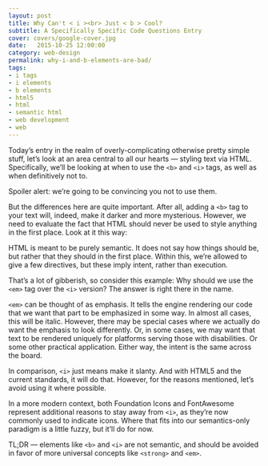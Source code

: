 ```yaml
---
layout: post
title: Why Can't < i ><br> Just < b > Cool?
subtitle: A Specifically Specific Code Questions Entry
cover: covers/google-cover.jpg
date:   2015-10-25 12:00:00
category: web-design
permalink: why-i-and-b-elements-are-bad/
tags:
- i tags
- i elements
- b elements
- html5
- html
- semantic html
- web development
- web
---
```


Today’s entry in the realm of overly-complicating otherwise pretty simple stuff, let’s look at an area central to all our hearts — styling text via HTML. Specifically, we’ll be looking at when to use the `<b>` and `<i>` tags, as well as when definitively not to. 

Spoiler alert: we’re going to be convincing you not to use them. 

But the differences here are quite important. After all, adding a `<b>` tag to your text will, indeed, make it darker and more mysterious. However, we need to evaluate the fact that HTML should never be used to style anything in the first place. Look at it this way:

HTML is meant to be purely semantic. It does not say how things should be, but rather that they should in the first place. Within this, we’re allowed to give a few directives, but these imply intent, rather than execution. 

That’s a lot of gibberish, so consider this example: Why should we use the `<em>` tag over the `<i>` version? The answer is right there in the name. 

`<em>` can be thought of as emphasis. It tells the engine rendering our code that we want that part to be emphasized in some way. In almost all cases, this will be italic. However, there may be special cases where we actually do want the emphasis to look differently. Or, in some cases, we may want that text to be rendered uniquely for platforms serving those with disabilities. Or some other practical application. Either way, the intent is the same across the board. 

In comparison, `<i>` just means make it slanty. And with HTML5 and the current standards, it will do that. However, for the reasons mentioned, let’s avoid using it where possible. 

In a more modern context, both Foundation Icons and FontAwesome represent additional reasons to stay away from `<i>`, as they’re now commonly used to indicate icons. Where that fits into our semantics-only paradigm is a little fuzzy, but it’ll do for now. 

TL;DR — elements like `<b>` and `<i>` are not semantic, and should be avoided in favor of more universal concepts like `<strong>` and `<em>`.